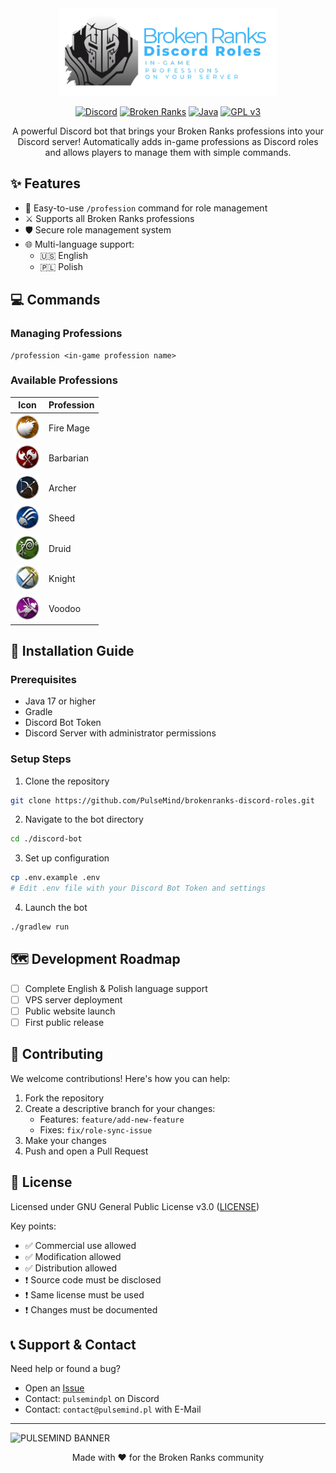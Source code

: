 <div align="center">
    <img src="image/logo.png" alt="PULSEMIND BANNER" width="350" />
</div>

<div align="center">

[![Discord](https://img.shields.io/badge/Discord-7289DA?style=for-the-badge&logo=discord&logoColor=white)](https://discord.com/)
[![Broken Ranks](https://img.shields.io/badge/Broken%20Ranks-FF4646?style=for-the-badge)](https://brokenranks.com/)
[![Java](https://img.shields.io/badge/Java-ED8B00?style=for-the-badge&logo=java&logoColor=white)](https://www.java.com/)
[![GPL v3](https://img.shields.io/badge/License-GPLv3-blue.svg?style=for-the-badge)](https://www.gnu.org/licenses/gpl-3.0)

A powerful Discord bot that brings your Broken Ranks professions into your Discord server! Automatically adds in-game professions as Discord roles and allows players to manage them with simple commands.

</div>

## ✨ Features

- 💬 Easy-to-use `/profession` command for role management
- ⚔️ Supports all Broken Ranks professions
- 🛡️ Secure role management system
- 🌐 Multi-language support:
  - 🇺🇸 English
  - 🇵🇱 Polish

## 💻 Commands

### Managing Professions

```
/profession <in-game profession name>
```

### Available Professions

| Icon                                                                              | Profession |
| --------------------------------------------------------------------------------- | ---------- |
| <img src="image/profession/fire_mage.png" alt="Fire Mage" width="40" height="40"> | Fire Mage  |
| <img src="image/profession/barbarian.png" alt="Barbarian" width="40" height="40"> | Barbarian  |
| <img src="image/profession/archer.png" alt="Archer" width="40" height="40">       | Archer     |
| <img src="image/profession/sheed.png" alt="Sheed" width="40" height="40">         | Sheed      |
| <img src="image/profession/druid.png" alt="Druid" width="40" height="40">         | Druid      |
| <img src="image/profession/knight.png" alt="Knight" width="40" height="40">       | Knight     |
| <img src="image/profession/voodoo.png" alt="Voodoo" width="40" height="40">       | Voodoo     |

## 🚀 Installation Guide

### Prerequisites

- Java 17 or higher
- Gradle
- Discord Bot Token
- Discord Server with administrator permissions

### Setup Steps

1. Clone the repository

```bash
git clone https://github.com/PulseMind/brokenranks-discord-roles.git
```

2. Navigate to the bot directory

```bash
cd ./discord-bot
```

3. Set up configuration

```bash
cp .env.example .env
# Edit .env file with your Discord Bot Token and settings
```

4. Launch the bot

```bash
./gradlew run
```

## 🗺️ Development Roadmap

- [ ] Complete English & Polish language support
- [ ] VPS server deployment
- [ ] Public website launch
- [ ] First public release

## 🤝 Contributing

We welcome contributions! Here's how you can help:

1. Fork the repository
2. Create a descriptive branch for your changes:
   - Features: `feature/add-new-feature`
   - Fixes: `fix/role-sync-issue`
3. Make your changes
4. Push and open a Pull Request

## 📝 License

Licensed under GNU General Public License v3.0 ([LICENSE](LICENSE))

Key points:

- ✅ Commercial use allowed
- ✅ Modification allowed
- ✅ Distribution allowed
- ❗ Source code must be disclosed
- ❗ Same license must be used
- ❗ Changes must be documented

## 📞 Support & Contact

Need help or found a bug?

- Open an [Issue](../../issues)
- Contact: `pulsemindpl` on Discord
- Contact: `contact@pulsemind.pl` with E-Mail

---

![PULSEMIND BANNER](https://pulsemind.pl/image/BANNER.png)

<div align="center">
    Made with ❤️ for the Broken Ranks community
</div>
